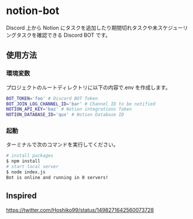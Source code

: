 # notion-bot

Discord 上から Notion にタスクを追加したり期間切れタスクや未スケジューリングタスクを確認できる Discord BOT です。

## 使用方法

### 環境変数

プロジェクトのルートディレクトリに以下の内容で.env を作成します。

```bash
BOT_TOKEN='foo' # Discord BOT Token
BOT_JOIN_LOG_CHANNEL_ID='bar' # Channel ID to be notified
NOTION_API_KEY='baz' # Notion integrations Token
NOTION_DATABASE_ID='qux' # Notion Database ID
```

### 起動

ターミナルで次のコマンドを実行してください。

```bash
# install packages
$ npm install
# start local server
$ node index.js
Bot is online and running in 0 servers!
```

## Inspired

https://twitter.com/Hoshiko99/status/1498271642560073728

